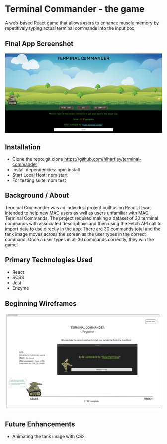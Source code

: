 # Terminal Commander - the game
A web-based React game that allows users to enhance muscle memory by repetitively typing actual terminal commands into the input box.

## Final App Screenshot
![Wireframe](terminal-commander-screenshot.png)

## Installation
- Clone the repo: git clone https://github.com/hlhartley/terminal-commander
- Install dependencies: npm install
- Start Local Host: npm start
- For testing suite: npm test

## Background / About
Terminal Commander was an individual project built using React. It was intended to help new MAC users as well as users unfamiliar with MAC Terminal Commands. The project required making a dataset of 30 terminal commands with associated descriptions and then using the Fetch API call to import data to use directly in the app. There are 30 commands total and the tank image moves across the screen as the user types in the correct command. Once a user types in all 30 commands correctly, they win the game!

## Primary Technologies Used
- React
- SCSS
- Jest
- Enzyme

## Beginning Wireframes
![Wireframe](terminal-commander-wireframe.png)

## Future Enhancements
- Animating the tank image with CSS
